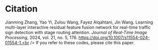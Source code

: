 # Citation
Jianming Zhang, Yao Yi, Zulou Wang, Fayez Alqahtani, Jin Wang. Learning multi-layer interactive residual feature fusion network for real-time traffic sign detection with stage routing attention. _Journal of Real-Time Image Processing_, 2024, vol. 21, no. 5, 176. 
https://doi.org/10.1007/s11554-024-01554-1.<br />
If you refer to these codes, please cite this paper.
